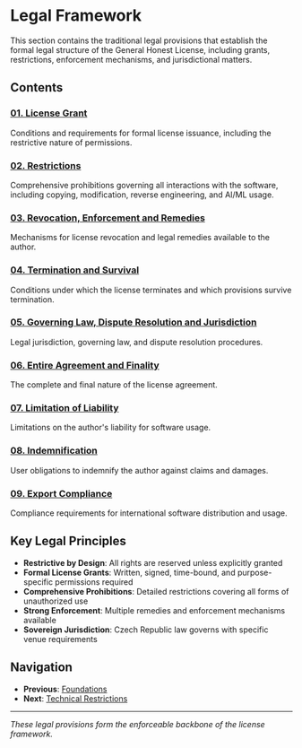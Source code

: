 # Legal Framework

This section contains the traditional legal provisions that establish the formal legal structure of the General Honest License, including grants, restrictions, enforcement mechanisms, and jurisdictional matters.

## Contents

### [01. License Grant](01-license-grant.md)
Conditions and requirements for formal license issuance, including the restrictive nature of permissions.

### [02. Restrictions](02-restrictions.md)
Comprehensive prohibitions governing all interactions with the software, including copying, modification, reverse engineering, and AI/ML usage.

### [03. Revocation, Enforcement and Remedies](03-revocation-enforcement-and-remedies.md)
Mechanisms for license revocation and legal remedies available to the author.

### [04. Termination and Survival](04-termination-and-survival.md)
Conditions under which the license terminates and which provisions survive termination.

### [05. Governing Law, Dispute Resolution and Jurisdiction](05-governing-law-dispute-resolution-and-jurisdiction.md)
Legal jurisdiction, governing law, and dispute resolution procedures.

### [06. Entire Agreement and Finality](06-entire-agreement-and-finality.md)
The complete and final nature of the license agreement.

### [07. Limitation of Liability](07-limitation-of-liability.md)
Limitations on the author's liability for software usage.

### [08. Indemnification](08-indemnification.md)
User obligations to indemnify the author against claims and damages.

### [09. Export Compliance](09-export-compliance.md)
Compliance requirements for international software distribution and usage.

## Key Legal Principles

- **Restrictive by Design**: All rights are reserved unless explicitly granted
- **Formal License Grants**: Written, signed, time-bound, and purpose-specific permissions required
- **Comprehensive Prohibitions**: Detailed restrictions covering all forms of unauthorized use
- **Strong Enforcement**: Multiple remedies and enforcement mechanisms available
- **Sovereign Jurisdiction**: Czech Republic law governs with specific venue requirements

## Navigation

- **Previous**: [Foundations](../01-foundations/)
- **Next**: [Technical Restrictions](../03-technical-restrictions/)

---

*These legal provisions form the enforceable backbone of the license framework.*